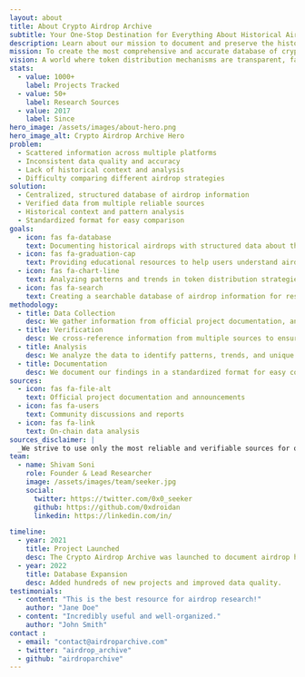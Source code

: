 ```yaml
---
layout: about
title: About Crypto Airdrop Archive
subtitle: Your One-Stop Destination for Everything About Historical Airdrops
description: Learn about our mission to document and preserve the history of cryptocurrency airdrops, making it easier for users to track and participate in token distributions.
mission: To create the most comprehensive and accurate database of cryptocurrency airdrop criteria, making this information accessible to everyone in the blockchain community.
vision: A world where token distribution mechanisms are transparent, fair, and well-understood by all participants in the ecosystem.
stats:
  - value: 1000+
    label: Projects Tracked
  - value: 50+
    label: Research Sources
  - value: 2017
    label: Since
hero_image: /assets/images/about-hero.png
hero_image_alt: Crypto Airdrop Archive Hero
problem:
  - Scattered information across multiple platforms
  - Inconsistent data quality and accuracy
  - Lack of historical context and analysis
  - Difficulty comparing different airdrop strategies
solution:
  - Centralized, structured database of airdrop information
  - Verified data from multiple reliable sources
  - Historical context and pattern analysis
  - Standardized format for easy comparison
goals:
  - icon: fas fa-database
    text: Documenting historical airdrops with structured data about their distribution criteria
  - icon: fas fa-graduation-cap
    text: Providing educational resources to help users understand airdrop mechanics
  - icon: fas fa-chart-line
    text: Analyzing patterns and trends in token distribution strategies
  - icon: fas fa-search
    text: Creating a searchable database of airdrop information for research purposes
methodology:
  - title: Data Collection
    desc: We gather information from official project documentation, announcements, community discussions, and on-chain data.
  - title: Verification
    desc: We cross-reference information from multiple sources to ensure accuracy and completeness.
  - title: Analysis
    desc: We analyze the data to identify patterns, trends, and unique aspects of each airdrop.
  - title: Documentation
    desc: We document our findings in a standardized format for easy comparison and reference.
sources:
  - icon: fas fa-file-alt
    text: Official project documentation and announcements
  - icon: fas fa-users
    text: Community discussions and reports
  - icon: fas fa-link
    text: On-chain data analysis
sources_disclaimer: |
  _We strive to use only the most reliable and verifiable sources for our research._
team:
  - name: Shivam Soni
    role: Founder & Lead Researcher
    image: /assets/images/team/seeker.jpg
    social:
      twitter: https://twitter.com/0x0_seeker
      github: https://github.com/0xdroidan
      linkedin: https://linkedin.com/in/

timeline:
  - year: 2021
    title: Project Launched
    desc: The Crypto Airdrop Archive was launched to document airdrop history.
  - year: 2022
    title: Database Expansion
    desc: Added hundreds of new projects and improved data quality.
testimonials:
  - content: "This is the best resource for airdrop research!"
    author: "Jane Doe"
  - content: "Incredibly useful and well-organized."
    author: "John Smith"
contact :
  - email: "contact@airdroparchive.com" 
  - twitter: "airdrop_archive"  
  - github: "airdroparchive"   
---
```


